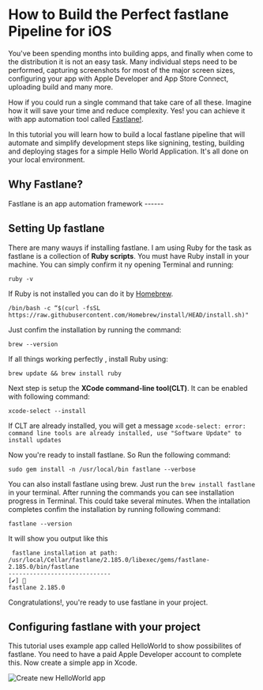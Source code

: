 # How to Build the Perfect fastlane Pipeline for iOS

You've been spending months into building apps, and finally when come to the distribution it is not an easy task. Many individual steps need to be performed, capturing screenshots for most of the major screen sizes, configuring your app with Apple Developer and App Store Connect, uploading build and many more. 

How if you could run a single command that take care of all these.  Imagine how it will save your time and reduce complexity. Yes! you can achieve it with 
app automation tool called [Fastlane!](https://fastlane.tools). 

In this tutorial you will learn how to build a local fastlane pipeline that will automate and simplify development steps like signining, testing, building and deploying stages for a simple Hello World Application. It's all done on your local environment. 

## Why Fastlane?

Fastlane is an app automation framework ------

## Setting Up fastlane

There are many wauys if installing fastlane. I am using Ruby for the task as fastlane is a collection of **Ruby scripts**. You must have Ruby install in your machine. You can simply confirm it ny opening Terminal and running:
```
ruby -v
```
If Ruby is not installed you can do it by [Homebrew](https://brew.sh). 
```
/bin/bash -c “$(curl -fsSL https://raw.githubusercontent.com/Homebrew/install/HEAD/install.sh)"
```
Just confim the installation by running the command:
```
brew --version
```
If all things working perfectly , install Ruby using:
```
brew update && brew install ruby
```

Next step is setup the **XCode command-line tool(CLT)**. It can be enabled with following command: 
```
xcode-select --install
```
If CLT are already installed, you will get a message `xcode-select: error: command line tools are already installed, use "Software Update" to install updates`

Now you're ready to install fastlane. So Run the following command:

```
sudo gem install -n /usr/local/bin fastlane --verbose
```

You can also install fastlane using brew. Just run the `brew install fastlane` in your terminal. After running the commands you can see installation progress in Terminal. This could take several minutes. When the intallation completes confim the installation by running following command:
 ```
 fastlane --version
 ```
It will show you output like this
```
 fastlane installation at path:
/usr/local/Cellar/fastlane/2.185.0/libexec/gems/fastlane-2.185.0/bin/fastlane
-----------------------------
[✔] 🚀 
fastlane 2.185.0
```
Congratulations!, you're ready to use fastlane in your project. 

## Configuring fastlane with your project

This tutorial uses example app called HelloWorld to show possibilites of fastlane. You need to have a paid Apple Developer account to complete this. Now create a simple app in Xcode. 

![Create new HelloWorld app](https://i.imgur.com/7YpfwaZ.png)



